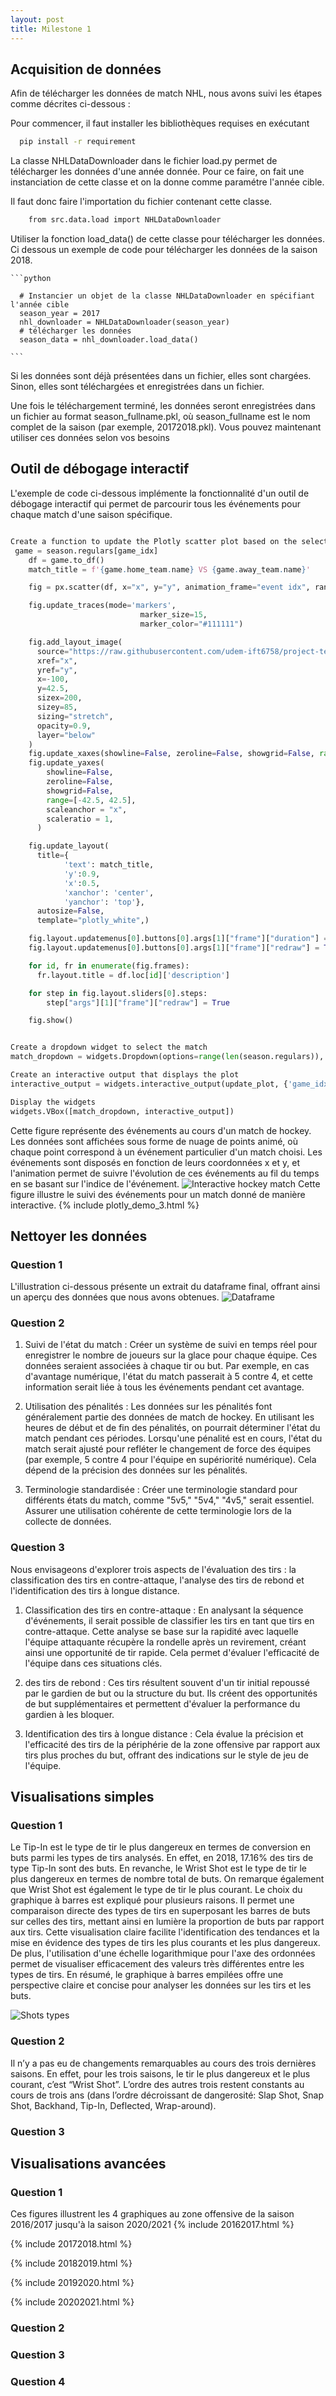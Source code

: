 ```yaml
---
layout: post
title: Milestone 1
---
```


## Acquisition de données 

Afin de télécharger les données de match NHL, nous avons suivi les étapes comme décrites ci-dessous :

Pour commencer, il faut installer les bibliothèques requises en exécutant 

  ```bash
    pip install -r requirement
  ``` 

La classe NHLDataDownloader dans le fichier load.py permet de télécharger les données d'une année donnée. Pour ce faire, on fait une instanciation de cette classe et on la donne comme paramétre l'année cible.

Il faut donc faire l'importation du fichier contenant cette classe.
```bash
    from src.data.load import NHLDataDownloader
  ``` 
Utiliser la fonction load_data() de cette classe pour télécharger les données. Ci dessous un exemple de code pour télécharger les données de la saison 2018.

    ```python 

      # Instancier un objet de la classe NHLDataDownloader en spécifiant l'année cible 
      season_year = 2017
      nhl_downloader = NHLDataDownloader(season_year)
      # télécharger les données
      season_data = nhl_downloader.load_data()

    ```

Si les données sont déjà présentées dans un fichier, elles sont chargées. Sinon, elles sont téléchargées et enregistrées dans un fichier.

Une fois le téléchargement terminé, les données seront enregistrées dans un fichier au format season_fullname.pkl, où season_fullname est le nom complet de la saison (par exemple, 20172018.pkl). Vous pouvez maintenant utiliser ces données selon vos besoins


## Outil de débogage interactif 

L'exemple de code ci-dessous implémente la fonctionnalité d'un outil de débogage interactif qui permet de parcourir tous les événements pour chaque match d'une saison spécifique.

```python

Create a function to update the Plotly scatter plot based on the selected game
 game = season.regulars[game_idx]
    df = game.to_df()
    match_title = f'{game.home_team.name} VS {game.away_team.name}'

    fig = px.scatter(df, x="x", y="y", animation_frame="event idx", range_x=[-100,100], range_y=[-42.5,42.5])

    fig.update_traces(mode='markers',
                             marker_size=15,
                             marker_color="#111111")

    fig.add_layout_image(
      source="https://raw.githubusercontent.com/udem-ift6758/project-template/main/figures/nhl_rink.png",
      xref="x",
      yref="y",
      x=-100,
      y=42.5,
      sizex=200,
      sizey=85,
      sizing="stretch",
      opacity=0.9,
      layer="below"
    )
    fig.update_xaxes(showline=False, zeroline=False, showgrid=False, range=[-100, 100])
    fig.update_yaxes(
        showline=False,
        zeroline=False,
        showgrid=False,
        range=[-42.5, 42.5],
        scaleanchor = "x",
        scaleratio = 1,
      )

    fig.update_layout(
      title={
            'text': match_title,
            'y':0.9,
            'x':0.5,
            'xanchor': 'center',
            'yanchor': 'top'},
      autosize=False,
      template="plotly_white",)

    fig.layout.updatemenus[0].buttons[0].args[1]["frame"]["duration"] = 2000
    fig.layout.updatemenus[0].buttons[0].args[1]["frame"]["redraw"] = True

    for id, fr in enumerate(fig.frames):
      fr.layout.title = df.loc[id]['description']

    for step in fig.layout.sliders[0].steps:
        step["args"][1]["frame"]["redraw"] = True

    fig.show()


Create a dropdown widget to select the match
match_dropdown = widgets.Dropdown(options=range(len(season.regulars)), description="Select Match:")

Create an interactive output that displays the plot
interactive_output = widgets.interactive_output(update_plot, {'game_idx': match_dropdown})

Display the widgets
widgets.VBox([match_dropdown, interactive_output])
```
Cette figure représente des événements au cours d'un match de hockey. Les données sont affichées sous forme de nuage de points animé, où chaque point correspond à un événement particulier d'un match choisi. Les événements sont disposés en fonction de leurs coordonnées x et y, et l'animation permet de suivre l'évolution de ces événements au fil du temps en se basant sur l'indice de l'événement.
![Interactive hockey match](/assets/images/interactive.png)
Cette figure illustre le suivi des événements pour un match donné de manière interactive. 
{% include plotly_demo_3.html %}

## Nettoyer les données 
### Question 1
L'illustration ci-dessous présente un extrait du dataframe final, offrant ainsi un aperçu des données que nous avons obtenues.
![Dataframe](/assets/images/df.png)

### Question 2 

1. Suivi de l'état du match : Créer un système de suivi en temps réel pour enregistrer le nombre de joueurs sur la glace pour chaque équipe. Ces données seraient associées à chaque tir ou but. Par exemple, en cas d'avantage numérique, l'état du match passerait à 5 contre 4, et cette information serait liée à tous les événements pendant cet avantage.

2. Utilisation des pénalités : Les données sur les pénalités font généralement partie des données de match de hockey. En utilisant les heures de début et de fin des pénalités, on pourrait déterminer l'état du match pendant ces périodes. Lorsqu'une pénalité est en cours, l'état du match serait ajusté pour refléter le changement de force des équipes (par exemple, 5 contre 4 pour l'équipe en supériorité numérique). Cela dépend de la précision des données sur les pénalités.

3. Terminologie standardisée : Créer une terminologie standard pour différents états du match, comme "5v5," "5v4," "4v5," serait essentiel. Assurer une utilisation cohérente de cette terminologie lors de la collecte de données.


### Question 3
Nous envisageons d'explorer trois aspects de l'évaluation des tirs : la classification des tirs en contre-attaque, l'analyse des tirs de rebond et l'identification des tirs à longue distance. 

1. Classification des tirs en contre-attaque : En analysant la séquence d'événements, il serait possible de classifier les tirs en tant que tirs en contre-attaque. Cette analyse se base sur la rapidité avec laquelle l'équipe attaquante récupère la rondelle après un revirement, créant ainsi une opportunité de tir rapide. Cela permet d'évaluer l'efficacité de l'équipe dans ces situations clés.


2.  des tirs de rebond : Ces tirs résultent souvent d'un tir initial repoussé par le gardien de but ou la structure du but. Ils créent des opportunités de but supplémentaires et permettent d'évaluer la performance du gardien à les bloquer.

3. Identification des tirs à longue distance : Cela évalue la précision et l'efficacité des tirs de la périphérie de la zone offensive par rapport aux tirs plus proches du but, offrant des indications sur le style de jeu de l'équipe.

## Visualisations simples

###  Question 1
Le Tip-In est le type de tir le plus dangereux en termes de conversion en buts parmi les types de tirs analysés. En effet, en 2018, 17.16% des tirs de type Tip-In sont des buts. En revanche, le Wrist Shot est le type de tir le plus dangereux en termes de nombre total de buts. On remarque également que Wrist Shot est également le type de tir le plus courant.
Le choix du graphique à barres est expliqué pour plusieurs raisons. Il permet une comparaison directe des types de tirs en superposant les barres de buts sur celles des tirs, mettant ainsi en lumière la proportion de buts par rapport aux tirs. Cette visualisation claire facilite l'identification des tendances et la mise en évidence des types de tirs les plus courants et les plus dangereux.
De plus, l'utilisation d'une échelle logarithmique pour l'axe des ordonnées permet de visualiser efficacement des valeurs très différentes entre les types de tirs. En résumé, le graphique à barres empilées offre une perspective claire et concise pour analyser les données sur les tirs et les buts.

![Shots types](/assets/images/2018.png)

### Question 2
Il n’y a pas eu de changements remarquables au cours des trois dernières saisons. En effet, pour les trois saisons, le tir le plus dangereux et le plus courant, c’est “Wrist Shot”. L’ordre des autres trois restent constants au cours de trois ans (dans l’ordre décroissant de dangerosité: Slap Shot, Snap Shot, Backhand, Tip-In, Deflected, Wrap-around).
### Question 3 

## Visualisations avancées

### Question 1 
Ces figures illustrent les 4 graphiques au zone offensive de la saison 2016/2017 jusqu'à la saison 2020/2021
{% include 20162017.html %}

{% include 20172018.html %}

{% include 20182019.html %}

{% include 20192020.html %}

{% include 20202021.html %}







### Question 2 


### Question 3

### Question 4 